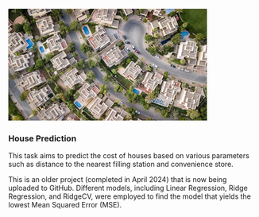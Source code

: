 ![ALT](images/pexels-photo-1642125.jpg)

### House Prediction

This task aims to predict the cost of houses based on various parameters such as distance to the nearest filling station and convenience store.

This is an older project (completed in April 2024) that is now being uploaded to GitHub. Different models, including Linear Regression, Ridge Regression, and RidgeCV, were employed to find the model that yields the lowest Mean Squared Error (MSE).